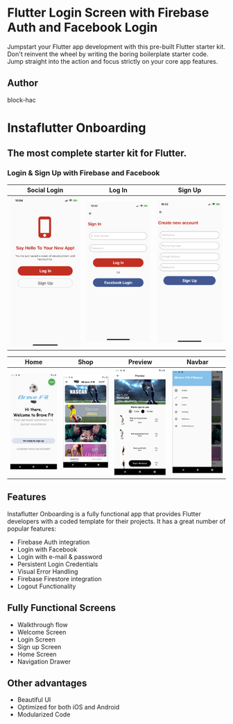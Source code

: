 # Flutter Login Screen with Firebase Auth and Facebook Login

Jumpstart your Flutter app development with this pre-built Flutter starter kit. Don't reinvent the wheel by writing the boring boilerplate starter code. Jump straight into the action and focus strictly on your core app features.

## Author

block-hac

# Instaflutter Onboarding

## The most complete starter kit for Flutter.

### Login & Sign Up with Firebase and Facebook

Social Login	|	Log In	|	Sign Up
:-------------------------:|:-------------------------:|:-------------------------:
![ScreenShot](/screenshots/screenshot5.png)	|	![ScreenShot](/screenshots/screenshot6.png)	|	![ScreenShot](/screenshots/screenshot7.png)

Home	|	Shop	|	Preview	|	Navbar
:-------------------------:|:-------------------------:|:-------------------------:|:-------------------------:
![ScreenShot](/screenshots/screenshot1.png)	|	![ScreenShot](/screenshots/screenshot2.png)	|	![ScreenShot](/screenshots/screenshot3.png)	|	![ScreenShot](/screenshots/screenshot4.png)

## Features

Instaflutter Onboarding is a fully functional app that provides Flutter developers with a coded template for their projects. It has a great number of popular features:

* Firebase Auth integration
* Login with Facebook
* Login with e-mail & password
* Persistent Login Credentials
* Visual Error Handling
* Firebase Firestore integration
* Logout Functionality

## Fully Functional Screens

* Walkthrough flow
* Welcome Screen
* Login Screen
* Sign up Screen
* Home Screen
* Navigation Drawer

## Other advantages

* Beautiful UI
* Optimized for both iOS and Android
* Modularized Code